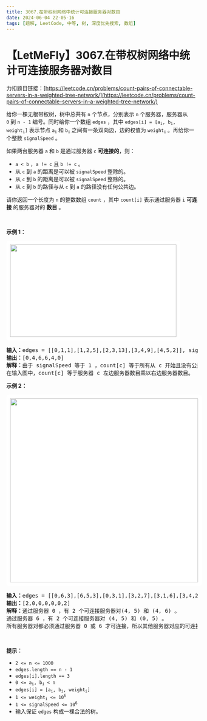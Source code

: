 ```yaml
---
title: 3067.在带权树网络中统计可连接服务器对数目
date: 2024-06-04 22-05-16
tags: [题解, LeetCode, 中等, 树, 深度优先搜索, 数组]
---
```


# 【LetMeFly】3067.在带权树网络中统计可连接服务器对数目

力扣题目链接：[https://leetcode.cn/problems/count-pairs-of-connectable-servers-in-a-weighted-tree-network/](https://leetcode.cn/problems/count-pairs-of-connectable-servers-in-a-weighted-tree-network/)

<p>给你一棵无根带权树，树中总共有 <code>n</code>&nbsp;个节点，分别表示 <code>n</code>&nbsp;个服务器，服务器从 <code>0</code>&nbsp;到 <code>n - 1</code>&nbsp;编号。同时给你一个数组&nbsp;<code>edges</code>&nbsp;，其中&nbsp;<code>edges[i] = [a<sub>i</sub>, b<sub>i</sub>, weight<sub>i</sub>]</code>&nbsp;表示节点&nbsp;<code>a<sub>i</sub></code> 和&nbsp;<code>b<sub>i</sub></code>&nbsp;之间有一条双向边，边的权值为&nbsp;<code>weight<sub>i</sub></code>&nbsp;。再给你一个整数&nbsp;<code>signalSpeed</code>&nbsp;。</p>

<p>如果两台服务器 <code>a</code>&nbsp;和 <code>b</code>&nbsp;是通过服务器 <code>c</code>&nbsp;<strong>可连接的</strong>，则：</p>

<ul>
	<li><code>a &lt; b</code>&nbsp;，<code>a != c</code> 且&nbsp;<code>b != c</code>&nbsp;。</li>
	<li>从&nbsp;<code>c</code>&nbsp;到&nbsp;<code>a</code>&nbsp;的距离是可以被&nbsp;<code>signalSpeed</code>&nbsp;整除的。</li>
	<li>从&nbsp;<code>c</code>&nbsp;到&nbsp;<code>b</code>&nbsp;的距离是可以被&nbsp;<code>signalSpeed</code>&nbsp;整除的。</li>
	<li>从&nbsp;<code>c</code>&nbsp;到&nbsp;<code>b</code>&nbsp;的路径与从&nbsp;<code>c</code>&nbsp;到&nbsp;<code>a</code>&nbsp;的路径没有任何公共边。</li>
</ul>

<p>请你返回一个长度为 <code>n</code>&nbsp;的整数数组&nbsp;<code>count</code>&nbsp;，其中&nbsp;<code>count[i]</code> 表示通过服务器&nbsp;<code>i</code>&nbsp;<strong>可连接</strong>&nbsp;的服务器对的&nbsp;<strong>数目</strong>&nbsp;。</p>

<p>&nbsp;</p>

<p><b>示例 1：</b></p>

<p><img alt="" src="https://assets.leetcode.com/uploads/2024/01/21/example22.png" style="width: 438px; height: 243px; padding: 10px; background: #fff; border-radius: .5rem;" /></p>

<pre>
<b>输入：</b>edges = [[0,1,1],[1,2,5],[2,3,13],[3,4,9],[4,5,2]], signalSpeed = 1
<b>输出：</b>[0,4,6,6,4,0]
<b>解释：</b>由于 signalSpeed 等于 1 ，count[c] 等于所有从 c 开始且没有公共边的路径对数目。
在输入图中，count[c] 等于服务器 c 左边服务器数目乘以右边服务器数目。
</pre>

<p><strong class="example">示例 2：</strong></p>

<p><img alt="" src="https://assets.leetcode.com/uploads/2024/01/21/example11.png" style="width: 495px; height: 484px; padding: 10px; background: #fff; border-radius: .5rem;" /></p>

<pre>
<b>输入：</b>edges = [[0,6,3],[6,5,3],[0,3,1],[3,2,7],[3,1,6],[3,4,2]], signalSpeed = 3
<b>输出：</b>[2,0,0,0,0,0,2]
<b>解释：</b>通过服务器 0 ，有 2 个可连接服务器对(4, 5) 和 (4, 6) 。
通过服务器 6 ，有 2 个可连接服务器对 (4, 5) 和 (0, 5) 。
所有服务器对都必须通过服务器 0 或 6 才可连接，所以其他服务器对应的可连接服务器对数目都为 0 。
</pre>

<p>&nbsp;</p>

<p><strong>提示：</strong></p>

<ul>
	<li><code>2 &lt;= n &lt;= 1000</code></li>
	<li><code>edges.length == n - 1</code></li>
	<li><code>edges[i].length == 3</code></li>
	<li><code>0 &lt;= a<sub>i</sub>, b<sub>i</sub> &lt; n</code></li>
	<li><code>edges[i] = [a<sub>i</sub>, b<sub>i</sub>, weight<sub>i</sub>]</code><!-- notionvc: a2623897-1bb1-4c07-84b6-917ffdcd83ec --></li>
	<li><code>1 &lt;= weight<sub>i</sub> &lt;= 10<sup>6</sup></code></li>
	<li><code>1 &lt;= signalSpeed &lt;= 10<sup>6</sup></code></li>
	<li>输入保证&nbsp;<code>edges</code>&nbsp;构成一棵合法的树。</li>
</ul>


    